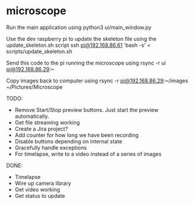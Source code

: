 # microscope

Run the main application using
python3 ui/main_window.py

Use the dev raspberry pi to update the skeleton file using the update_skeleton.sh script
ssh pi@192.168.86.61 'bash -s' <  scripts/update_skeleton.sh

Send this code to the pi running the microscope using
rsync -r ui pi@192.168.86.29:~

Copy images back to computer using
rsync -r pi@192.168.86.29:~/images ~/Pictures/Microscope

TODO:
- Remove Start/Stop preview buttons. Just start the preview automatically.
- Get file streaming working
- Create a Jira project?
- Add counter for how long we have been recording
- Disable buttons depending on internal state
- Gracefully handle exceptions
- For timelapse, write to a video instead of a series of images

DONE:
- Timelapse
- Wire up camera library
- Get video working
- Get status to update
